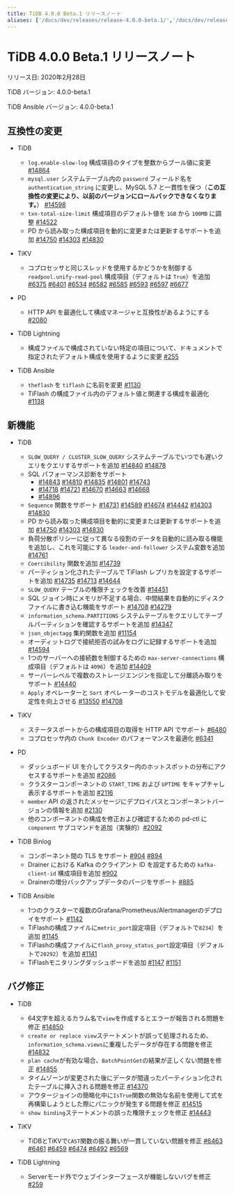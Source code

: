 ```yaml
---
title: TiDB 4.0.0 Beta.1 リリースノート
aliases: ['/docs/dev/releases/release-4.0.0-beta.1/','/docs/dev/releases/4.0.0-beta.1/']
---
```


# TiDB 4.0.0 Beta.1 リリースノート

リリース日: 2020年2月28日

TiDB バージョン: 4.0.0-beta.1

TiDB Ansible バージョン: 4.0.0-beta.1

## 互換性の変更

* TiDB
    + `log.enable-slow-log` 構成項目のタイプを整数からブール値に変更 [#14864](https://github.com/pingcap/tidb/pull/14864)
    + `mysql.user` システムテーブル内の `password` フィールド名を `authentication_string` に変更し、MySQL 5.7 と一貫性を保つ（**この互換性の変更により、以前のバージョンにロールバックできなくなります。**） [#14598](https://github.com/pingcap/tidb/pull/14598)
    + `txn-total-size-limit` 構成項目のデフォルト値を `1GB` から `100MB` に調整 [#14522](https://github.com/pingcap/tidb/pull/14522)
    + PD から読み取った構成項目を動的に変更または更新するサポートを追加 [#14750](https://github.com/pingcap/tidb/pull/14750) [#14303](https://github.com/pingcap/tidb/pull/14303) [#14830](https://github.com/pingcap/tidb/pull/14830)

* TiKV
    + コプロセッサと同じスレッドを使用するかどうかを制御する `readpool.unify-read-pool` 構成項目（デフォルトは `True`）を追加 [#6375](https://github.com/tikv/tikv/pull/6375) [#6401](https://github.com/tikv/tikv/pull/6401) [#6534](https://github.com/tikv/tikv/pull/6534) [#6582](https://github.com/tikv/tikv/pull/6582) [#6585](https://github.com/tikv/tikv/pull/6585) [#6593](https://github.com/tikv/tikv/pull/6593) [#6597](https://github.com/tikv/tikv/pull/6597) [#6677](https://github.com/tikv/tikv/pull/6677)

* PD
    + HTTP API を最適化して構成マネージャと互換性があるようにする [#2080](https://github.com/pingcap/pd/pull/2080)

* TiDB Lightning
    + 構成ファイルで構成されていない特定の項目について、ドキュメントで指定されたデフォルト構成を使用するように変更 [#255](https://github.com/pingcap/tidb-lightning/pull/255)

* TiDB Ansible
    + `theflash` を `tiflash` に名前を変更 [#1130](https://github.com/pingcap/tidb-ansible/pull/1130)
    + TiFlash の構成ファイル内のデフォルト値と関連する構成を最適化 [#1138](https://github.com/pingcap/tidb-ansible/pull/1138)

## 新機能

* TiDB
    + `SLOW_QUERY / CLUSTER_SLOW_QUERY` システムテーブルでいつでも遅いクエリをクエリするサポートを追加 [#14840](https://github.com/pingcap/tidb/pull/14840) [#14878](https://github.com/pingcap/tidb/pull/14878)
    + SQL パフォーマンス診断をサポート
        - [#14843](https://github.com/pingcap/tidb/pull/14843) [#14810](https://github.com/pingcap/tidb/pull/14810) [#14835](https://github.com/pingcap/tidb/pull/14835) [#14801](https://github.com/pingcap/tidb/pull/14801) [#14743](https://github.com/pingcap/tidb/pull/14743)
        - [#14718](https://github.com/pingcap/tidb/pull/14718) [#14721](https://github.com/pingcap/tidb/pull/14721) [#14670](https://github.com/pingcap/tidb/pull/14670) [#14663](https://github.com/pingcap/tidb/pull/14663) [#14668](https://github.com/pingcap/tidb/pull/14668)
        - [#14896](https://github.com/pingcap/tidb/pull/14896)
    + `Sequence` 関数をサポート [#14731](https://github.com/pingcap/tidb/pull/14731) [#14589](https://github.com/pingcap/tidb/pull/14589) [#14674](https://github.com/pingcap/tidb/pull/14674) [#14442](https://github.com/pingcap/tidb/pull/14442) [#14303](https://github.com/pingcap/tidb/pull/14303) [#14830](https://github.com/pingcap/tidb/pull/14830)
    + PD から読み取った構成項目を動的に変更または更新するサポートを追加 [#14750](https://github.com/pingcap/tidb/pull/14750) [#14303](https://github.com/pingcap/tidb/pull/14303) [#14830](https://github.com/pingcap/tidb/pull/14830)
    + 負荷分散ポリシーに従って異なる役割のデータを自動的に読み取る機能を追加し、これを可能にする `leader-and-follower` システム変数を追加 [#14761](https://github.com/pingcap/tidb/pull/14761)
    + `Coercibility` 関数を追加 [#14739](https://github.com/pingcap/tidb/pull/14739)
    + パーティション化されたテーブルで TiFlash レプリカを設定するサポートを追加 [#14735](https://github.com/pingcap/tidb/pull/14735) [#14713](https://github.com/pingcap/tidb/pull/14713) [#14644](https://github.com/pingcap/tidb/pull/14644)
    + `SLOW_QUERY` テーブルの権限チェックを改善 [#14451](https://github.com/pingcap/tidb/pull/14451)
    + SQL ジョイン時にメモリが不足する場合、中間結果を自動的にディスクファイルに書き込む機能をサポート [#14708](https://github.com/pingcap/tidb/pull/14708) [#14279](https://github.com/pingcap/tidb/pull/14279)
    + `information_schema.PARTITIONS` システムテーブルをクエリしてテーブルパーティションを確認するサポートを追加 [#14347](https://github.com/pingcap/tidb/pull/14347)
    + `json_objectagg` 集約関数を追加 [#11154](https://github.com/pingcap/tidb/pull/11154)
    + オーディットログで接続拒否の試みをログに記録するサポートを追加 [#14594](https://github.com/pingcap/tidb/pull/14594)
    + 1つのサーバーへの接続数を制御するための `max-server-connections` 構成項目（デフォルトは `4096`）を追加 [#14409](https://github.com/pingcap/tidb/pull/14409)
    + サーバーレベルで複数のストレージエンジンを指定して分離読み取りをサポート [#14440](https://github.com/pingcap/tidb/pull/14440)
    + `Apply` オペレーターと `Sort` オペレーターのコストモデルを最適化して安定性を向上させる [#13550](https://github.com/pingcap/tidb/pull/13550) [#14708](https://github.com/pingcap/tidb/pull/14708)

* TiKV
    + ステータスポートからの構成項目の取得を HTTP API でサポート [#6480](https://github.com/tikv/tikv/pull/6480)
    + コプロセッサ内の `Chunk Encoder` のパフォーマンスを最適化 [#6341](https://github.com/tikv/tikv/pull/6341)

* PD
    + ダッシュボード UI を介してクラスター内のホットスポットの分布にアクセスするサポートを追加 [#2086](https://github.com/pingcap/pd/pull/2086)
    + クラスターコンポーネントの `START_TIME` および `UPTIME` をキャプチャし表示するサポートを追加 [#2116](https://github.com/pingcap/pd/pull/2116)
    + `member` API の返されたメッセージにデプロイパスとコンポーネントバージョンの情報を追加 [#2130](https://github.com/pingcap/pd/pull/2130)
    + 他のコンポーネントの構成を修正および確認するための pd-ctl に `component` サブコマンドを追加（実験的）[#2092](https://github.com/pingcap/pd/pull/2092)

* TiDB Binlog
    + コンポーネント間の TLS をサポート [#904](https://github.com/pingcap/tidb-binlog/pull/904) [#894](https://github.com/pingcap/tidb-binlog/pull/894)
    + Drainer における Kafka のクライアント ID を設定するための `kafka-client-id` 構成項目を追加 [#902](https://github.com/pingcap/tidb-binlog/pull/902)
    + Drainerの増分バックアップデータのパージをサポート [#885](https://github.com/pingcap/tidb-binlog/pull/885)

* TiDB Ansible
    + 1つのクラスターで複数のGrafana/Prometheus/Alertmanagerのデプロイをサポート [#1142](https://github.com/pingcap/tidb-ansible/pull/1142)
    + TiFlashの構成ファイルに`metric_port`設定項目（デフォルトで`8234`）を追加 [#1145](https://github.com/pingcap/tidb-ansible/pull/1145)
    + TiFlashの構成ファイルに`flash_proxy_status_port`設定項目（デフォルトで`20292`）を追加 [#1141](https://github.com/pingcap/tidb-ansible/pull/1141)
    + TiFlashモニタリングダッシュボードを追加 [#1147](https://github.com/pingcap/tidb-ansible/pull/1147) [#1151](https://github.com/pingcap/tidb-ansible/pull/1151)

## バグ修正

* TiDB
    + 64文字を超えるカラム名で`view`を作成するとエラーが報告される問題を修正 [#14850](https://github.com/pingcap/tidb/pull/14850)
    + `create or replace view`ステートメントが誤って処理されるため、`information_schema.views`に重複したデータが存在する問題を修正 [#14832](https://github.com/pingcap/tidb/pull/14832)
    + `plan cache`が有効な場合、`BatchPointGet`の結果が正しくない問題を修正 [#14855](https://github.com/pingcap/tidb/pull/14855)
    + タイムゾーンが変更された後にデータが間違ったパーティション化されたテーブルに挿入される問題を修正 [#14370](https://github.com/pingcap/tidb/pull/14370)
    + アウタージョインの簡略化中に`IsTrue`関数の無効な名前を使用して式を再構築しようとした際にパニックが発生する問題を修正 [#14515](https://github.com/pingcap/tidb/pull/14515)
    + `show binding`ステートメントの誤った権限チェックを修正 [#14443](https://github.com/pingcap/tidb/pull/14443)

* TiKV
    + TiDBとTiKVで`CAST`関数の振る舞いが一貫していない問題を修正 [#6463](https://github.com/tikv/tikv/pull/6463) [#6461](https://github.com/tikv/tikv/pull/6461) [#6459](https://github.com/tikv/tikv/pull/6459) [#6474](https://github.com/tikv/tikv/pull/6474) [#6492](https://github.com/tikv/tikv/pull/6492) [#6569](https://github.com/tikv/tikv/pull/6569)

* TiDB Lightning
    + Serverモード外でウェブインターフェースが機能しないバグを修正 [#259](https://github.com/pingcap/tidb-lightning/pull/259)